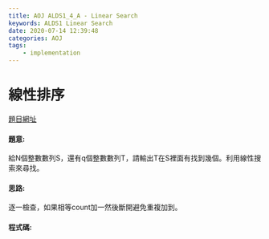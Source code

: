 ```yaml
---
title: AOJ ALDS1_4_A - Linear Search
keywords: ALDS1 Linear Search
date: 2020-07-14 12:39:48
categories: AOJ
tags:
    - implementation
---
```

# 線性排序
[題目網址](https://onlinejudge.u-aizu.ac.jp/courses/lesson/1/ALDS1/all/ALDS1_4_A)

#### 題意:
給N個整數數列S，還有q個整數數列T，請輸出T在S裡面有找到幾個。利用線性搜索來尋找。

<!-- more -->
#### 思路:
逐一檢查，如果相等count加一然後斷開避免重複加到。

#### 程式碼:
<script src="https://gist.github.com/Daviswww/be27322df4e6cf323429cc22b66ebcd3.js"></script>